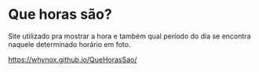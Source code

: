 # Que horas são?

Site utilizado pra mostrar a hora e também qual período do dia se encontra naquele determinado horário em foto.

https://whynox.github.io/QueHorasSao/

